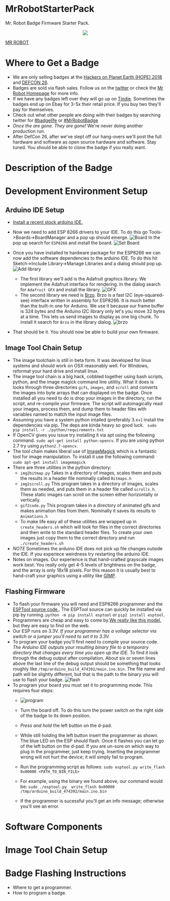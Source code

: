 # MrRobotStarterPack
Mr. Robot Badge Firmware Starter Pack.
<p align="center">
  <img src="http://www.mrrobotbadge.tv/mask.png"></img>
</     p>

[MR ROBOT](./img/mask.png)
# Where to Get a Badge
* We are only selling badges at the [Hackers on Planet Earth (HOPE) 2018](https://hope.net/) and [DEFCON 26](https://www.defcon.org/).
* Badges are sold via flash sales. Follow us on the [twitter](https://twitter.com/MrRobotBadge) or check the [Mr Robot Homepage](http://www.mrrobotbadge.tv/) for more info.
* If we have any badges left over they will go up on [Tindie](https://www.tindie.com/). Sometimes the badges end up on Ebay for 3-5x their retail price. If you buy two they'll pay for themselves.
* Check out what other people are doing with their badges by searching twitter for [#badgelife](https://twitter.com/search?q=%23badgelife&src=typd) or [#MrRobotBadge](https://twitter.com/hashtag/MrRobotBadge?src=hash)
* *Once the are gone. They are gone!* We're never doing another production run.
* After DefCon 26, after we've slept off our hang-overs we'll post the full hardware and software as open source hardware and software. Stay tuned. You should be able to clone the badge if you really want.


# Description of the Badge
# Development Environment Setup
## Arduino IDE Setup
* [Install a recent stock arduino IDE.](https://www.arduino.cc/en/Main/Software)
* Now we need to add ESP 8266 drivers to your IDE. To do this go Tools->Boards->BoardManager and a pop up should emerge.
  ![Board](./img/boards.png)
  In the pop up search for `ESP8266` and install the board.
  ![Set Board](./img/set_board.png)

* Once you have installed te hardware package for the ESP8266 we can now add the software dependencies to the arduino IDE. To do this hit Sketch->Include Library->Manage Libraries and a dialog should pop up.
  ![Add library](./img/addlib.png)
  * The first library we'll add is the Adafruit graphics library. We implement the Adafruit interface for rendering. In the dialog search for `Adafruit GFX` and install the library.
  ![GFX](./img/gfx.png)
  * The second library we need is [Brzo](https://github.com/pasko-zh/brzo_i2c). Brzo is a fast I2C (eye-squared-see) interface written in assembly for ESP8266. It is much better than the built-in one for Arduino. We use it because our frame buffer is 324 bytes and the Arduino I2C library only let's you move 32 bytes at a time. This lets us send images to display as one big chunk. To install it search for `Brzo` in the library dialog.
  ![brzo](./img/brzo.png)
* That should be it. You should now be able to build your own firmware.
## Image Tool Chain Setup
* The image toolchain is still in beta form. It was developed for linux systems and should work on OSX reasonably well. For Windows, reformat your hard drive and install linux.
* The image tool chain is a big hack, cobbled together using bash scripts, python, and the image magick command line utilitiy. What it does is looks through three directories `gifs`, `images`, and `scroll` and converts the images into byte arrays that can displayed on the badge. Once installed all you need to do is drop your images in the directory, run the script, and re-compile your firmware. The script will automagically read your images, process them, and dump them to header files with variables named to match the input image files.
* Assuming you have a system python intalled (preferably 3.x+) install the dependencies via pip. The deps are kinda heavy so good luck.
  ` sudo pip install -r ./python/requirements.txt`
* If OpenCV gives you issue try installing it via apt using the following command. `sudo apt-get install python-opencv`. If you are using python 2.7 try using `python2.7-opencv`.
* The tool chain makes liberal use of [ImageMagick](https://www.imagemagick.org/script/index.php) which is a fantastic tool for image manipulation. To install it use the following command: `sudo apt-get install imagemagick`
* There are three utilities in the python directory:
  * `img2bitmap.py` Takes in a directory of images, scales them and puts the results in a header file nominally called `Bitmaps.h`
  * `img2scroll.py` This program takes in a directory of images, scales them as needed, and puts them in a header file called `scrolls.h`. These static images can scroll on the screen either horizontally or vertically.
  * `gif2code.py` This program takes in a directory of animated gifs and makes animation files from them. Nominally it saves its results to `Animations.h`
  * To make life easy all of these utilities are wrapped up in `create_headers.sh` which will look for files in the correct directories and then write to the standard header files. To create your own images just copy them to the correct directory and run `./create_headers.sh`
* *NOTE* Sometimes the arduino IDE does not pick up file changes outside the IDE. If you experiece weirdness try restarting the arduino IDE.
* Notes on images. Our experience is that hand-crafted grayscale images work best. You really only get 4-5 levels of brightness on the badge, and the array is only 18x18 pixels. For this reason it is usually best to hand-craft your graphics using a utility like [GIMP](https://www.gimp.org/).


## Flashing Firmware
* To flash your firmware you will need and ESP8266 programmer and the [ESPTool source code.](https://github.com/espressif/esptool). The ESPTool source can quickly be installed via pip by running. `python -m pip install esptool` or `pip2 install esptool`.
* Programmers are cheap and easy to come by.[We really like this model,](https://www.amazon.com/Qunqi-FT232RL-Serial-Adapter-Arduino/dp/B014Y1IMNM/ref=sr_1_3?s=electronics&ie=UTF8&qid=1532817837&sr=1-3&keywords=esp8266+programmer&dpID=51APtQLO3hL&preST=_SY300_QL70_&dpSrc=srch) but they are easy to find on the web.
* Our ESP runs on 3.3V. *If your programmer has a voltage selector via switch or a jumper you'll need to set it to 3.3V.*
* To program your badge you'll first need to compile your source code. _The Arduino IDE outputs your resulting binary file to a temporary directory that changes every time you open up the IDE._ To find it look through the debug output after compilation. About six or seven lines above the last line of the debug output should be something that looks roughly like `/tmp/arduino_build_474392/main.ino.bin`. The file name and path will be slightly different, but that is the path to the binary you will use to flash your badge.
![flash](./img/binfile.png)
* To program your board you must set it to programming mode. This requires four steps:
  * ![program](./img/howto.png)
  * Turn the board off. To do this turn the power switch on the right side of the badge to its down position.
  * *Press and hold* the left button on the d-pad.
  * While still holding the left button insert the programmer as shown. The blue LED on the ESP should flash. Once it flashes you can let go of the left button on the d-pad. If you are un-sure on which way to plug in the programmer, just keep trying. Inserting the programmer wrong will not hurt the device; it will simply fail to program.
  * Run the programming script as follows:
  `sudo esptool.py write_flash 0x00000 <PATH_TO_BIN_FILE>`

  * For example, using the binary we found above, our command would be:
  `sudo ./esptool.py  write_flash 0x00000 /tmp/arduino_build_474392/main.ino.bin`

  * If the programmer is sucessful you'll get an info message; otherwise you'll see an error.


# Software Components
# Image Tool Chain Setup
# Badge Flashing Instructions
  * Where to get a programmer.
  * How to program a badge.